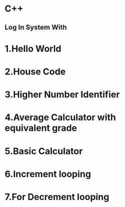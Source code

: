 # C++
## Log In System With
 # 1.Hello World
 # 2.House Code
 # 3.Higher Number Identifier
 # 4.Average Calculator with equivalent grade
 #  5.Basic Calculator
 #  6.Increment looping
 #  7.For Decrement looping
